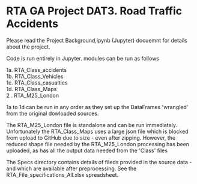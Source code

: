 #  RTA GA Project DAT3. Road Traffic Accidents

Please read the Project Background,ipynb (Jupyter) docuemnt for details about the project.

Code is run entirely in Jupyter. modules can be run as follows

1a. RTA_Class_accidents  
1b. RTA_Class_Vehicles  
1c. RTA_Class_casualties  
1d. RTA_Class_Maps  
2 . RTA_M25_London  

1a to 1d can be run in any order as they set up the DataFrames 'wrangled' from the original dowloaded sources.

The RTA_M25_London file is standalone and can be run immediately. Unfortunately the RTA_Class_Maps uses a large json file which is blocked from upload to GitHub due to size - even after zipping. However, the reduced shape file needed by the RTA_M25_London processing has been uploaded, as has all the output data needed from the 'Class' files

The Specs directory contains details of fileds provided in the source data - and which are available after preprocessing. See the RTA_File_specifications_All.xlsx spreadsheet.
